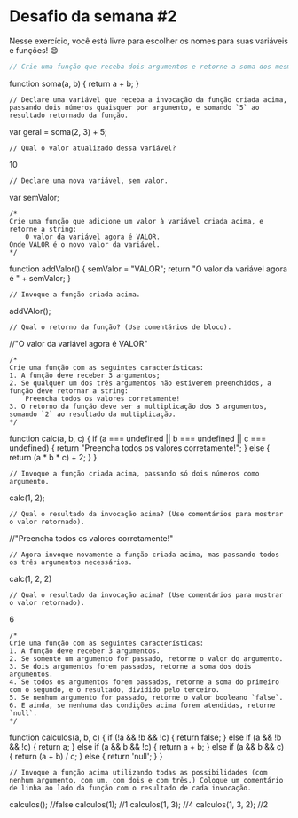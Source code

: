 # Desafio da semana #2

Nesse exercício, você está livre para escolher os nomes para suas variáveis e funções! :smile:

```js
// Crie uma função que receba dois argumentos e retorne a soma dos mesmos.
```
function soma(a, b) {
  return a + b;
}
```
// Declare uma variável que receba a invocação da função criada acima, passando dois números quaisquer por argumento, e somando `5` ao resultado retornado da função.
```
var geral = soma(2, 3) + 5;
```
// Qual o valor atualizado dessa variável?
```
10
```
// Declare uma nova variável, sem valor.
```
var semValor;
```
/*
Crie uma função que adicione um valor à variável criada acima, e retorne a string:
    O valor da variável agora é VALOR.
Onde VALOR é o novo valor da variável.
*/
```
function addValor() {
  semValor = "VALOR";
  return "O valor da variável agora é " + semValor;
 }
```
// Invoque a função criada acima.
```
addVAlor();
```
// Qual o retorno da função? (Use comentários de bloco).
```
//"O valor da variável agora é VALOR"
```
/*
Crie uma função com as seguintes características:
1. A função deve receber 3 argumentos;
2. Se qualquer um dos três argumentos não estiverem preenchidos, a função deve retornar a string:
    Preencha todos os valores corretamente!
3. O retorno da função deve ser a multiplicação dos 3 argumentos, somando `2` ao resultado da multiplicação.
*/
```
function calc(a, b, c) { 
  if (a === undefined || b === undefined || c === undefined) {
    return "Preencha todos os valores corretamente!";
  } else {
    return (a * b * c) + 2;
  }
}
```
// Invoque a função criada acima, passando só dois números como argumento.
```
calc(1, 2);
```
// Qual o resultado da invocação acima? (Use comentários para mostrar o valor retornado).
```
//"Preencha todos os valores corretamente!"
```
// Agora invoque novamente a função criada acima, mas passando todos os três argumentos necessários.
```
calc(1, 2, 2)
```
// Qual o resultado da invocação acima? (Use comentários para mostrar o valor retornado).
```
6
```
/*
Crie uma função com as seguintes características:
1. A função deve receber 3 argumentos.
2. Se somente um argumento for passado, retorne o valor do argumento.
3. Se dois argumentos forem passados, retorne a soma dos dois argumentos.
4. Se todos os argumentos forem passados, retorne a soma do primeiro com o segundo, e o resultado, dividido pelo terceiro.
5. Se nenhum argumento for passado, retorne o valor booleano `false`.
6. E ainda, se nenhuma das condições acima forem atendidas, retorne `null`.
*/
```
function calculos(a, b, c) {
  if (!a && !b && !c) {
    return false;
  } else if (a && !b && !c) {
    return a;
  } else if (a && b && !c) {
    return a + b;
  } else if (a && b && c) {
    return (a + b) / c;
  } else {
    return 'null';
  }
}
```
// Invoque a função acima utilizando todas as possibilidades (com nenhum argumento, com um, com dois e com três.) Coloque um comentário de linha ao lado da função com o resultado de cada invocação.
```
calculos();
//false
calculos(1);
//1
calculos(1, 3);
//4
calculos(1, 3, 2);
//2
